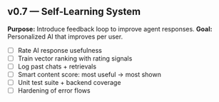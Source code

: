 ## v0.7 — Self-Learning System

**Purpose:** Introduce feedback loop to improve agent responses.
**Goal:** Personalized AI that improves per user.

- [ ] Rate AI response usefulness
- [ ] Train vector ranking with rating signals
- [ ] Log past chats + retrievals
- [ ] Smart content score: most useful → most shown
- [ ] Unit test suite + backend coverage
- [ ] Hardening of error flows
